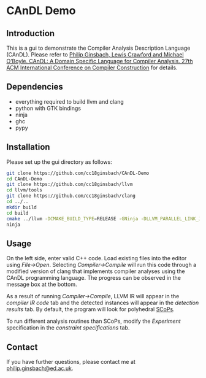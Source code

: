 # CAnDL Demo

## Introduction

This is a gui to demonstrate the Compiler Analysis Description Language (CAnDL). Please refer to [Philip Ginsbach, Lewis Crawford and Michael O’Boyle. CAnDL: A Domain Specific Language for Compiler Analysis. 27th ACM International Conference on Compiler Construction](https://www.conference-publishing.com/list.php?Event=CC18) for details.

## Dependencies

* everything required to build llvm and clang
* python with GTK bindings
* ninja
* ghc
* pypy

## Installation

Please set up the gui directory as follows:

```sh
git clone https://github.com/cc18ginsbach/CAnDL-Demo
cd CAnDL-Demo
git clone https://github.com/cc18ginsbach/llvm
cd llvm/tools
git clone https://github.com/cc18ginsbach/clang
cd ../..
mkdir build
cd build
cmake ../llvm -DCMAKE_BUILD_TYPE=RELEASE -GNinja -DLLVM_PARALLEL_LINK_JOBS=1
ninja
```

## Usage

On the left side, enter valid C++ code. Load existing files into the editor using _File->Open_.
Selecting _Compiler->Compile_ will run this code through a modified version of clang that implements compiler analyses using the CAnDL programming language.
The progress can be observed in the message box at the bottom.

As a result of running _Compiler->Compile_, LLVM IR will appear in the _compiler IR code_ tab and the detected instances will appear in the _detection results_ tab.
By default, the program will look for polyhedral [SCoPs](http://perso.ens-lyon.fr/christophe.alias/impact2011/impact-07.pdf).

To run different analysis routines than SCoPs, modify the _Experiment_ specification in the _constraint specifications_ tab.

## Contact

If you have further questions, please contact me at philip.ginsbach@ed.ac.uk.

